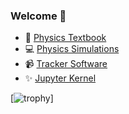 ### Welcome 👋

* :orange_book: [Physics Textbook](https://veillette.github.io/physics-book/)
* :computer: [Physics Simulations](https://veillette.github.io/simulations/)
* :video_camera: [Tracker Software](https://veillette.github.io/jsTrack/) 
* ✨ [Jupyter Kernel](https://veillette.github.io/jupyter-live/)

[![trophy](https://github-profile-trophy.vercel.app/?username=veillette&row=2&column=3&theme=gruvbox)]
